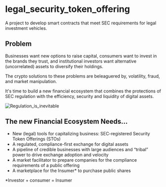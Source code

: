 # legal_security_token_offering
A project to develop smart contracts that meet SEC requirements for legal investment vehicles.

## Problem

Businesses want new options to raise capital, consumers want to invest in the brands they trust, and institutional investors want alternative (uncorrelated) assets to diversify their holdings.

The crypto solutions to these problems are beleaguered by, volatility, fraud, and market manipulation.

It's time to build a new financial ecosystem that combines the protections of SEC regulation with the efficiency, security and liquidity of digital assets.

![Regulation_is_inevitable](https://user-images.githubusercontent.com/94941017/168478549-2edbe604-4bf7-4c07-9607-1172dc89dff0.png)

## The new Financial Ecosystem Needs…

* New (legal) tools for capitalizing business: SEC-registered Security Token Offerings (STOs)
* A regulated, compliance-first exchange for digital assets
* A pipeline of credible businesses with large audiences and “tribal” power to drive exchange adoption and velocity
* A market facilitator to prepare companies for the compliance requirements of a public offering
* A marketplace for the Insumer* to purchase public shares

*Investor + consumer = Insumer
